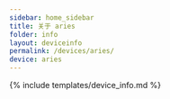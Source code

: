 ```yaml
---
sidebar: home_sidebar
title: 关于 aries
folder: info
layout: deviceinfo
permalink: /devices/aries/
device: aries
---
```

{% include templates/device_info.md %}
